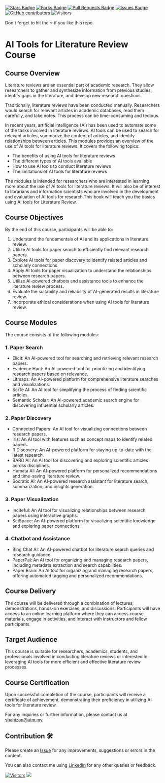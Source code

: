 <a href="https://github.com/drshahizan/courses/stargazers"><img src="https://img.shields.io/github/stars/drshahizan/courses" alt="Stars Badge"/></a>
<a href="https://github.com/drshahizan/courses/network/members"><img src="https://img.shields.io/github/forks/drshahizan/courses" alt="Forks Badge"/></a>
<a href="https://github.com/drshahizan/courses/pulls"><img src="https://img.shields.io/github/issues-pr/drshahizan/courses" alt="Pull Requests Badge"/></a>
<a href="https://github.com/drshahizan/courses/issues"><img src="https://img.shields.io/github/issues/drshahizan/courses" alt="Issues Badge"/></a>
<a href="https://github.com/drshahizan/courses/graphs/contributors"><img alt="GitHub contributors" src="https://img.shields.io/github/contributors/drshahizan/courses?color=2b9348"></a>
![Visitors](https://api.visitorbadge.io/api/visitors?path=https%3A%2F%2Fgithub.com%2Fdrshahizan%2Fcourses&labelColor=%23d9e3f0&countColor=%23697689&style=flat)

Don't forget to hit the :star: if you like this repo.

# AI Tools for Literature Review Course

## Course Overview
Literature reviews are an essential part of academic research. They allow researchers to gather and synthesize information from previous studies, identify gaps in the literature, and develop new research questions.

Traditionally, literature reviews have been conducted manually. Researchers would search for relevant articles in academic databases, read them carefully, and take notes. This process can be time-consuming and tedious.

In recent years, artificial intelligence (AI) has been used to automate some of the tasks involved in literature reviews. AI tools can be used to search for relevant articles, summarize the content of articles, and identify relationships between articles.
This modules provides an overview of the use of AI tools for literature reviews. It covers the following topics:
- The benefits of using AI tools for literature reviews
- The different types of AI tools available
- How to use AI tools to conduct literature reviews
- The limitations of AI tools for literature reviews

The modules is intended for researchers who are interested in learning more about the use of AI tools for literature reviews. It will also be of interest to librarians and information scientists who are involved in the development and evaluation of AI tools for research.This book will teach you the basics using AI tools for Literature Review.

## Course Objectives
By the end of this course, participants will be able to:

1. Understand the fundamentals of AI and its applications in literature review.
2. Utilize AI tools for paper search to efficiently find relevant research papers.
3. Explore AI tools for paper discovery to identify related articles and scholarly connections.
4. Apply AI tools for paper visualization to understand the relationships between research papers.
5. Utilize AI-powered chatbots and assistance tools to enhance the literature review process.
6. Evaluate the suitability and reliability of AI-generated results in literature review.
7. Incorporate ethical considerations when using AI tools for literature review.

## Course Modules
The course consists of the following modules:

### 1. Paper Search
- Elicit: An AI-powered tool for searching and retrieving relevant research papers.
- Evidence Hunt: An AI-powered tool for prioritizing and identifying research papers based on relevance.
- Litmaps: An AI-powered platform for comprehensive literature searches and visualizations.
- SciTe AI: An AI tool for simplifying the process of finding scientific articles.
- Semantic Scholar: An AI-powered academic search engine for discovering influential scholarly articles.

### 2. Paper Discovery
- Connected Papers: An AI tool for visualizing connections between research papers.
- Iris: An AI tool with features such as concept maps to identify related papers.
- R Discovery: An AI-powered platform for staying up-to-date with the latest research.
- BARD AI: An AI tool for discovering and exploring scientific articles across disciplines.
- Humata AI: An AI-powered platform for personalized recommendations and time-saving literature review.
- Socratic AI: An AI-powered research assistant for literature search, summarization, and insights generation.

### 3. Paper Visualization
- Inciteful: An AI tool for visualizing relationships between research papers using interactive graphs.
- SciSpace: An AI-powered platform for visualizing scientific knowledge and exploring paper connections.

### 4. Chatbot and Assistance
- Bing Chat AI: An AI-powered chatbot for literature search queries and research guidance.
- PaperPal: An AI tool for organizing and managing research papers, including metadata extraction and search capabilities.
- Paper Brain: An AI tool for organizing and managing research papers, offering automated tagging and personalized recommendations.

## Course Delivery
The course will be delivered through a combination of lectures, demonstrations, hands-on exercises, and discussions. Participants will have access to an online learning platform where they can access course materials, engage in activities, and interact with instructors and fellow participants.

## Target Audience
This course is suitable for researchers, academics, students, and professionals involved in conducting literature reviews or interested in leveraging AI tools for more efficient and effective literature review processes.

## Course Certification
Upon successful completion of the course, participants will receive a certificate of achievement, demonstrating their proficiency in utilizing AI tools for literature review.

For any inquiries or further information, please contact us at shahizan@utm.my

## Contribution 🛠️
Please create an [Issue](https://github.com/drshahizan/courses/issues) for any improvements, suggestions or errors in the content.

You can also contact me using [Linkedin](https://www.linkedin.com/in/drshahizan/) for any other queries or feedback.

[![Visitors](https://api.visitorbadge.io/api/visitors?path=https%3A%2F%2Fgithub.com%2Fdrshahizan&labelColor=%23697689&countColor=%23555555&style=plastic)](https://visitorbadge.io/status?path=https%3A%2F%2Fgithub.com%2Fdrshahizan)
![](https://hit.yhype.me/github/profile?user_id=81284918)
